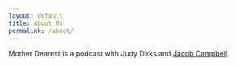 ```yaml
---
layout: default
title: About Us
permalink: /about/
---
```

Mother Dearest is a podcast with Judy Dirks and [Jacob Campbell](https://jacobrcampbell.com/).
